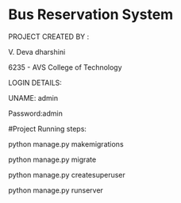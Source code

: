 # Bus Reservation System

PROJECT CREATED BY : 

V. Deva dharshini

6235 - AVS College of Technology

LOGIN DETAILS:

UNAME: admin

Password:admin

#Project Running steps:

python manage.py makemigrations

python manage.py migrate

python manage.py createsuperuser

python manage.py runserver
